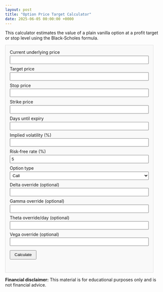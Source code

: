 ```yaml
---
layout: post
title: "Option Price Target Calculator"
date: 2025-06-05 00:00:00 +0000
---
```


<style>
.calc-box {
  max-width: 450px;
  padding: 1em;
  border: 1px solid #ddd;
  background: #f9f9f9;
}
.calc-box label {
  display: block;
  margin-bottom: 0.5em;
}
.calc-box input,
.calc-box select {
  width: 100%;
  padding: 0.3em;
  margin-top: 0.2em;
}
.calc-box button {
  margin-top: 0.5em;
  padding: 0.4em 1em;
}
</style>

<p>This calculator estimates the value of a plain vanilla option at a profit
 target or stop level using the Black‑Scholes formula.</p>

<div class="calc-box">
  <label>Current underlying price
    <input id="underlying" type="number" step="any" />
  </label>
  <label>Target price
    <input id="target" type="number" step="any" />
  </label>
  <label>Stop price
    <input id="stop" type="number" step="any" />
  </label>
  <label>Strike price
    <input id="strike" type="number" step="any" />
  </label>
  <label>Days until expiry
    <input id="days" type="number" step="any" />
  </label>
  <label>Implied volatility (%)
    <input id="iv" type="number" step="any" />
  </label>
  <label>Risk‑free rate (%)
    <input id="rate" type="number" step="any" value="5" />
  </label>
  <label>Option type
    <select id="otype">
      <option value="call">Call</option>
      <option value="put">Put</option>
    </select>
  </label>
  <label>Delta override (optional)
    <input id="delta" type="number" step="any" />
  </label>
  <label>Gamma override (optional)
    <input id="gamma" type="number" step="any" />
  </label>
  <label>Theta override/day (optional)
    <input id="theta" type="number" step="any" />
  </label>
  <label>Vega override (optional)
    <input id="vega" type="number" step="any" />
  </label>
  <button id="calc">Calculate</button>
  <pre id="result"></pre>
</div>

<script>
function normCdf(x) {
  var t = 1 / (1 + 0.2316419 * Math.abs(x));
  var d = 0.3989423 * Math.exp(-x * x / 2);
  var prob = d * t * (0.3193815 + t * (-0.3565638 + t * (1.781478 + t * (-1.821256 + t * 1.330274))));
  return x >= 0 ? 1 - prob : prob;
}

function normPdf(x) {
  return Math.exp(-0.5 * x * x) / Math.sqrt(2 * Math.PI);
}

function blackScholes(S, K, T, r, sigma, type) {
  var d1 = (Math.log(S / K) + (r + 0.5 * sigma * sigma) * T) / (sigma * Math.sqrt(T));
  var d2 = d1 - sigma * Math.sqrt(T);
  if (type === 'call') {
    return S * normCdf(d1) - K * Math.exp(-r * T) * normCdf(d2);
  }
  return K * Math.exp(-r * T) * normCdf(-d2) - S * normCdf(-d1);
}

function blackScholesGreeks(S, K, T, r, sigma, type) {
  var d1 = (Math.log(S / K) + (r + 0.5 * sigma * sigma) * T) / (sigma * Math.sqrt(T));
  var d2 = d1 - sigma * Math.sqrt(T);
  var pdf = normPdf(d1);
  var delta = type === 'call' ? normCdf(d1) : normCdf(d1) - 1;
  var gamma = pdf / (S * sigma * Math.sqrt(T));
  var vega = S * pdf * Math.sqrt(T) / 100; // per 1% IV
  var thetaTerm = -(S * pdf * sigma) / (2 * Math.sqrt(T));
  var theta;
  if (type === 'call') {
    theta = (thetaTerm - r * K * Math.exp(-r * T) * normCdf(d2)) / 365;
  } else {
    theta = (thetaTerm + r * K * Math.exp(-r * T) * normCdf(-d2)) / 365;
  }
  return { delta: delta, gamma: gamma, vega: vega, theta: theta };
}

document.getElementById('calc').addEventListener('click', function() {
  var S = parseFloat(document.getElementById('underlying').value);
  var target = parseFloat(document.getElementById('target').value);
  var stop = parseFloat(document.getElementById('stop').value);
  var K = parseFloat(document.getElementById('strike').value);
  var T = parseFloat(document.getElementById('days').value) / 365;
  var sigma = parseFloat(document.getElementById('iv').value) / 100;
  var r = parseFloat(document.getElementById('rate').value) / 100;
  var type = document.getElementById('otype').value;
  var deltaOverride = parseFloat(document.getElementById('delta').value);
  var gammaOverride = parseFloat(document.getElementById('gamma').value);
  var thetaOverride = parseFloat(document.getElementById('theta').value);
  var vegaOverride = parseFloat(document.getElementById('vega').value);

  var current = blackScholes(S, K, T, r, sigma, type);
  var greeks = blackScholesGreeks(S, K, T, r, sigma, type);
  if (!isNaN(deltaOverride)) greeks.delta = deltaOverride;
  if (!isNaN(gammaOverride)) greeks.gamma = gammaOverride;
  if (!isNaN(thetaOverride)) greeks.theta = thetaOverride;
  if (!isNaN(vegaOverride)) greeks.vega = vegaOverride;

  var approxTarget = current + greeks.delta * (target - S);
  var approxStop = current + greeks.delta * (stop - S);

  var targetVal = blackScholes(target, K, T, r, sigma, type);
  var stopVal = blackScholes(stop, K, T, r, sigma, type);

  document.getElementById('result').textContent =
    'Current option price: ' + current.toFixed(2) + '\n' +
    'Delta: ' + greeks.delta.toFixed(4) + ' Gamma: ' + greeks.gamma.toFixed(4) + '\n' +
    'Theta/day: ' + greeks.theta.toFixed(4) + ' Vega: ' + greeks.vega.toFixed(4) + '\n' +
    'Approx at target (delta): ' + approxTarget.toFixed(2) + '\n' +
    'Approx at stop (delta): ' + approxStop.toFixed(2) + '\n' +
    'Price at target (BS): ' + targetVal.toFixed(2) + '\n' +
    'Price at stop (BS): ' + stopVal.toFixed(2);
});
</script>

**Financial disclaimer:** This material is for educational purposes only and is not financial advice.

